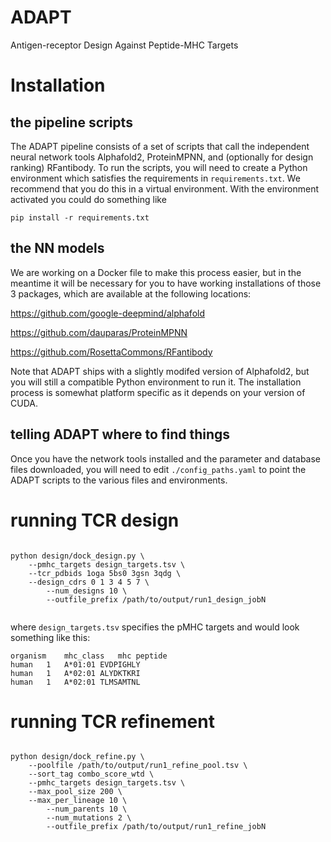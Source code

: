 # ADAPT
Antigen-receptor Design Against Peptide-MHC Targets

# Installation

## the pipeline scripts

The ADAPT pipeline consists of a set of scripts that call the independent
neural network tools Alphafold2, ProteinMPNN, and (optionally for design
ranking) RFantibody. To run the scripts, you will need to create a Python environment
which satisfies the requirements in `requirements.txt`. We recommend that you
do this in a virtual environment. With the environment activated you could do
something like

`pip install -r requirements.txt`


## the NN models

We are working on a Docker file to make this process easier, but in the meantime
it will be necessary for you to have working installations of those 3
packages, which are available at the following locations:

https://github.com/google-deepmind/alphafold

https://github.com/dauparas/ProteinMPNN

https://github.com/RosettaCommons/RFantibody

Note that ADAPT ships with a slightly modifed version of Alphafold2, but you will
still a compatible Python environment to run it. The installation process is somewhat
platform specific as it depends on your version of CUDA.


## telling ADAPT where to find things

Once you have the network tools installed and the parameter and database files
downloaded, you will need to edit `./config_paths.yaml` to point the ADAPT scripts
to the various files and environments.

# running TCR design

```

python design/dock_design.py \
    --pmhc_targets design_targets.tsv \
    --tcr_pdbids 1oga 5bs0 3gsn 3qdg \
    --design_cdrs 0 1 3 4 5 7 \
		--num_designs 10 \
		--outfile_prefix /path/to/output/run1_design_jobN


```

where `design_targets.tsv` specifies the pMHC targets and would look something like this:

```
organism	mhc_class	mhc	peptide
human	1	A*01:01	EVDPIGHLY
human	1	A*02:01	ALYDKTKRI
human	1	A*02:01	TLMSAMTNL
```


# running TCR refinement

```

python design/dock_refine.py \
    --poolfile /path/to/output/run1_refine_pool.tsv \
    --sort_tag combo_score_wtd \
    --pmhc_targets design_targets.tsv \
    --max_pool_size 200 \
    --max_per_lineage 10 \
		--num_parents 10 \
		--num_mutations 2 \
		--outfile_prefix /path/to/output/run1_refine_jobN


```
